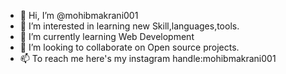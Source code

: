 - 👋 Hi, I’m @mohibmakrani001
- 👀 I’m interested in learning new Skill,languages,tools.
- 🌱 I’m currently learning Web Development
- 💞️ I’m looking to collaborate on Open source projects.
- 📫 To reach me here's my instagram handle:mohibmakrani001 

<!---
mohibmakrani001/mohibmakrani001 is a ✨ special ✨ repository because its `README.md` (this file) appears on your GitHub profile.
You can click the Preview link to take a look at your changes.
--->
